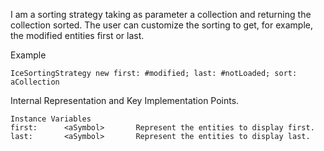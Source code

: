 I am a sorting strategy taking as parameter a collection and returning the collection sorted. The user can customize the sorting to get, for example, the modified entities first or last. 


Example


	IceSortingStrategy new first: #modified; last: #notLoaded; sort: aCollection

 
Internal Representation and Key Implementation Points.

    Instance Variables
	first:		<aSymbol>		Represent the entities to display first.
	last:		<aSymbol>		Represent the entities to display last.